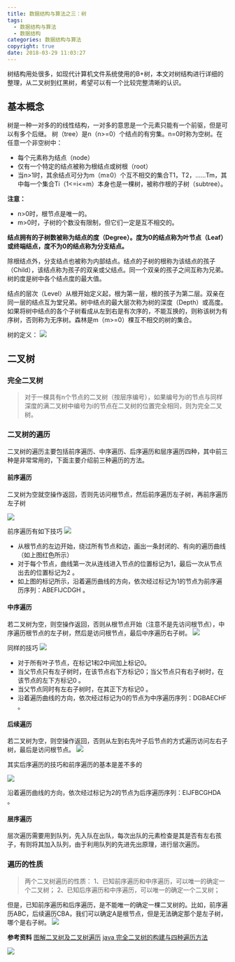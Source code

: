 ```yaml
---
title: 数据结构与算法之三：树
tags:
  - 数据结构与算法
  - 数据结构
categories: 数据结构与算法
copyright: true
date: 2018-03-29 11:03:27
---
```

树结构用处很多，如现代计算机文件系统使用的B+树，本文对树结构进行详细的整理，从二叉树到红黑树，希望可以有一个比较完整清晰的认识。
<!--more-->
## 基本概念
树是一种一对多的的线性结构，一对多的意思是一个元素只能有一个前驱，但是可以有多个后继。
树（tree）是n（n>=0）个结点的有穷集。n=0时称为空树。在任意一个非空树中：
* 每个元素称为结点（node）
* 仅有一个特定的结点被称为根结点或树根（root）
* 当n>1时，其余结点可分为m（m≥0）个互不相交的集合T1，T2，……Tm，其中每一个集合Ti（1<=i<=m）本身也是一棵树，被称作根的子树（subtree）。

**注意：**
* n>0时，根节点是唯一的。
* m>0时，子树的个数没有限制，但它们一定是互不相交的。

**结点拥有的子树数被称为结点的度（Degree）。度为0的结点称为叶节点（Leaf）或终端结点，度不为0的结点称为分支结点。**

除根结点外，分支结点也被称为内部结点。结点的子树的根称为该结点的孩子（Child），该结点称为孩子的双亲或父结点。同一个双亲的孩子之间互称为兄弟。树的度是树中各个结点度的最大值。

结点的层次（Level）从根开始定义起，根为第一层，根的孩子为第二层。双亲在同一层的结点互为堂兄弟。树中结点的最大层次称为树的深度（Depth）或高度。如果将树中结点的各个子树看成从左到右是有次序的，不能互换的，则称该树为有序树，否则称为无序树。森林是m（m>=0）棵互不相交的树的集合。

树的定义：
![](http://oankigr4l.bkt.clouddn.com/201808281750_420.png)


## 二叉树
### 完全二叉树
> 对于一棵具有n个节点的二叉树（按层序编号），如果编号为i的节点与同样深度的满二叉树中编号为i的节点在二叉树的位置完全相同，则为完全二叉树。

### 二叉树的遍历
二叉树的遍历主要包括前序遍历、中序遍历、后序遍历和层序遍历四种，其中前三种是非常常用的，下面主要介绍前三种遍历的方法。

#### 前序遍历

二叉树为空就空操作返回，否则先访问根节点，然后前序遍历左子树，再前序遍历左子树

![](http://oankigr4l.bkt.clouddn.com/201805052305_929.png)

前序遍历有如下技巧
![](http://oankigr4l.bkt.clouddn.com/201805052306_725.png)

* 从根节点的左边开始，绕过所有节点和边，画出一条封闭的、有向的遍历曲线（如上图红色所示）
* 对于每个节点，曲线第一次从连线进入节点的位置标记为1，最后一次从节点出去的位置标记为2 。
* 如上图的标记所示，沿着遍历曲线的方向，依次经过标记为1的节点为前序遍历序列：ABEFIJCDGH 。

#### 中序遍历
若二叉树为空，则空操作返回，否则从根节点开始（注意不是先访问根节点），中序遍历根节点的左子树，然后是访问根节点，最后中序遍历右子树。
![](http://oankigr4l.bkt.clouddn.com/201805052306_295.png)

同样的技巧
![](http://oankigr4l.bkt.clouddn.com/201805052307_783.png)

* 对于所有叶子节点，在标记1和2中间加上标记0。
* 当父节点只有左子树时，在该节点右下方标记0；当父节点只有右子树时，在该节点的左下方标记0 。
* 当父节点同时有左右子树时，在其正下方标记0 。
* 沿着遍历曲线的方向，依次经过标记为0的节点为中序遍历序列：DGBAECHF 。

#### 后续遍历
若二叉树为空，则空操作返回，否则从左到右先叶子后节点的方式遍历访问左右子树，最后是访问根节点。
![](http://oankigr4l.bkt.clouddn.com/201805052307_36.png)

其实后序遍历的技巧和前序遍历的基本是差不多的

![](http://oankigr4l.bkt.clouddn.com/201805052307_142.png)

沿着遍历曲线的方向，依次经过标记为2的节点为后序遍历序列：EIJFBCGHDA 。

#### 层序遍历
层次遍历需要用到队列，先入队在出队，每次出队的元素检查是其是否有左右孩子，有则将其加入队列，由于利用队列的先进先出原理，进行层次遍历。


### 遍历的性质
> 两个二叉树遍历的性质： 
1、已知前序遍历和中序遍历，可以唯一的确定一个二叉树； 
2、已知后序遍历和中序遍历，可以唯一的确定一个二叉树；


但是，已知前序遍历和后序遍历，是不能唯一的确定一棵二叉树的。比如，前序遍历ABC，后续遍历CBA，我们可以确定A是根节点，但是无法确定那个是左子树，哪个是右子树。
![](http://oankigr4l.bkt.clouddn.com/201805052308_983.png)

**参考资料**
[图解二叉树及二叉树遍历](https://blog.csdn.net/xiaotan2011929/article/details/61427919)
[java 完全二叉树的构建与四种遍历方法](https://www.cnblogs.com/gonjan-blog/p/6504668.html)

![](http://oankigr4l.bkt.clouddn.com/wexin.png)
